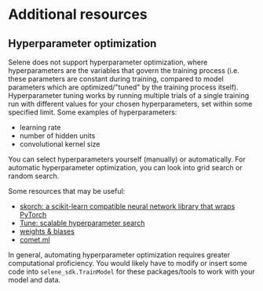 # Additional resources 

## Hyperparameter optimization
Selene does not support hyperparameter optimization, where hyperparameters are the variables that govern the training process (i.e. these parameters are constant during training, compared to model parameters which are optimized/"tuned" by the training process itself). 
Hyperparameter tuning works by running multiple trials of a single training run with different values for your chosen hyperparameters, set within some specified limit. Some examples of hyperparameters:
- learning rate
- number of hidden units
- convolutional kernel size

You can select hyperparameters yourself (manually) or automatically. 
For automatic hyperparameter optimization, you can look into grid search or random search. 

Some resources that may be useful:
- [skorch: a scikit-learn compatible neural network library that wraps PyTorch](https://github.com/dnouri/skorch)
- [Tune: scalable hyperparameter search](https://ray.readthedocs.io/en/latest/tune.html)
- [weights & biases](https://www.wandb.com/)
- [comet.ml](https://www.comet.ml/)

In general, automating hyperparameter optimization requires greater computational proficiency. 
You would likely have to modify or insert some code into `selene_sdk.TrainModel` for these packages/tools to work with your model and data.


